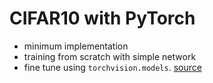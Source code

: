 # CIFAR10 with PyTorch

- minimum implementation
- training from scratch with simple network
- fine tune using `torchvision.models`. [source](https://pytorch.org/tutorials/beginner/finetuning_torchvision_models_tutorial.html)
